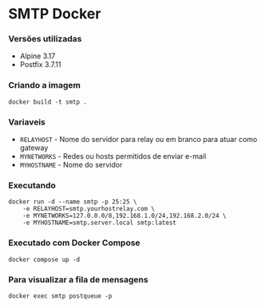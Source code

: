 # SMTP Docker

### Versões utilizadas
* Alpine 3.17
* Postfix 3.7.11

### Criando a imagem
	docker build -t smtp .
### Variaveis
* `RELAYHOST` - Nome do servidor para relay ou em branco para atuar como gateway 
* `MYNETWORKS` - Redes ou hosts permitidos de enviar e-mail
* `MYHOSTNAME` - Nome do servidor

### Executando
	docker run -d --name smtp -p 25:25 \
		-e RELAYHOST=smtp.yourhostrelay.com \
		-e MYNETWORKS=127.0.0.0/8,192.168.1.0/24,192.168.2.0/24 \
		-e MYHOSTNAME=smtp.server.local smtp:latest

### Executado com Docker Compose
	docker compose up -d

### Para visualizar a fila de mensagens
	docker exec smtp postqueue -p

